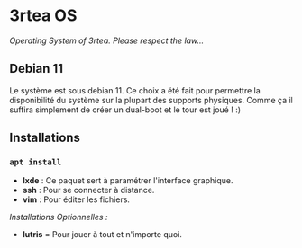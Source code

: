 # 3rtea OS

*Operating System of 3rtea. Please respect the law...*

## Debian 11

Le système est sous debian 11. Ce choix a été fait pour permettre la disponibilité du système sur la plupart des supports physiques. Comme ça il suffira simplement de créer un dual-boot et le tour est joué ! :)


## Installations

### `apt install`

- **lxde** : Ce paquet sert à paramétrer l'interface graphique.
- **ssh** : Pour se connecter à distance.
- **vim** : Pour éditer les fichiers.

*Installations Optionnelles :*

- **lutris** = Pour jouer à tout et n'importe quoi.

